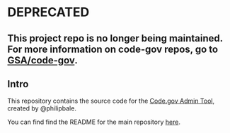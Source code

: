 # DEPRECATED 
## This project repo is no longer being maintained. For more information on code-gov repos, go to [GSA/code-gov](https://github.com/GSA/code-gov).

## Intro

This repository contains the source code for the [Code.gov Admin Tool](https://github.com/presidential-innovation-fellows/code-gov-admintool), created by @philipbale.

You can find find the README for the main repository [here](https://github.com/presidential-innovation-fellows/code-gov-admintool/blob/master/README.md).
